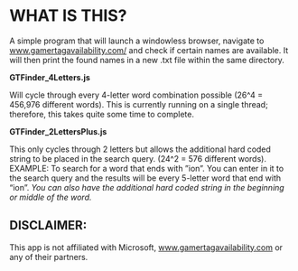 # WHAT IS THIS?
A simple program that will launch a windowless browser, navigate to www.gamertagavailability.com/ and check if certain names are available. It will then print the found names in a new .txt file within the same directory.

**GTFinder_4Letters.js**

Will cycle through every 4-letter word combination possible (26^4 = 456,976 different words). This is currently running on a single thread; therefore, this takes quite some time to complete.

**GTFinder_2LettersPlus.js**

This only cycles through 2 letters but allows the additional hard coded string to be placed in the search query. (24^2 = 576 different words). 
EXAMPLE: 
To search for a word that ends with ”ion”. You can enter in it to the search query and the results will be every 5-letter word that end with “ion”. _You can also have the additional hard coded string in the beginning or middle of the word._ 

## DISCLAIMER:
This app is not affiliated with Microsoft, www.gamertagavailability.com or any of their partners. 
